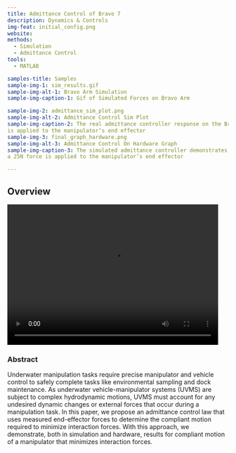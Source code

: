 ```yaml
---
title: Admittance Control of Bravo 7
description: Dynamics & Controls
img-feat: initial_config.png
website: 
methods:
  - Simulation
  - Admittance Control
tools:
  - MATLAB

samples-title: Samples
sample-img-1: sim_results.gif
sample-img-alt-1: Bravo Arm Simulation 
sample-img-caption-1: Gif of Simulated Forces on Bravo Arm

sample-img-2: admittance_sim_plot.png
sample-img-alt-2: Admittance Control Sim Plot
sample-img-caption-2: The real admittance controller response on the Bravo 7 when force
is applied to the manipulator’s end effector
sample-img-3: final_graph_hardware.png
sample-img-alt-3: Admittance Control On Hardware Graph
sample-img-caption-3: The simulated admittance controller demonstrates compliance when
a 25N force is applied to the manipulator’s end effector

---
```


## Overview

<video width="480" height="320" controls>
  <source src="hardware.mp4" type="video/mp4">
</video>


### Abstract

Underwater manipulation tasks require precise manipulator and vehicle control to safely complete tasks like environmental sampling and dock maintenance. As underwater vehicle-manipulator systems (UVMS) are subject to complex hydrodynamic motions, UVMS must account for any undesired dynamic changes or external forces that occur during a manipulation task. In this paper, we propose an admittance control law that uses measured end-effector forces to determine the compliant motion required to minimize interaction forces. With this approach, we demonstrate, both in simulation and hardware, results for compliant motion of a manipulator that minimizes interaction forces.



